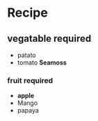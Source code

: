 # Recipe
## vegatable required
- patato
- tomato
 **Seamoss**
### fruit required
- **apple**
- Mango
- papaya
